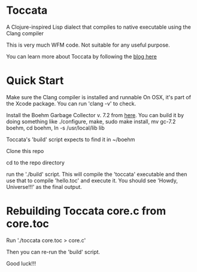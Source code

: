 Toccata
=======

A Clojure-inspired Lisp dialect that compiles to native executable using the Clang compiler

This is very much WFM code. Not suitable for any useful purpose.

You can learn more about Toccata by following the [blog here](http://toccata.io)

Quick Start
===========

Make sure the Clang compiler is installed and runnable
  On OSX, it's part of the Xcode package. You can run 'clang -v' to check.

Install the Boehm Garbage Collector v. 7.2 from [here](http://www.hboehm.info/gc/gc_source/gc-7.2f.tar.gz). You can build it by doing something like ./configure, make, sudo make install, mv gc-7.2 boehm, cd boehm, ln -s /usr/local/lib lib
 
  Toccata's 'build' script expects to find it in ~/boehm
  
Clone this repo

cd to the repo directory

run the './build' script.
  This will compile the 'toccata' executable and then use that to compile 'hello.toc' and execute it. You should see 'Howdy, Universe!!!' as the final output.

Rebuilding Toccata core.c from core.toc
=========

Run './toccata core.toc > core.c'

Then you can re-run the 'build' script.
  
Good luck!!!
